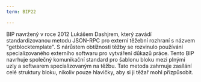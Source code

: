 ```yaml
---
term: BIP22

---
```

BIP navržený v roce 2012 Lukášem Dashjrem, který zavádí standardizovanou metodu JSON-RPC pro externí těžební rozhraní s názvem "getblocktemplate". S nárůstem obtížnosti těžby se rozvinulo používání specializovaného externího softwaru pro vytváření důkazů práce. Tento BIP navrhuje společný komunikační standard pro šablonu bloku mezi plnými uzly a softwarem specializovaným na těžbu. Tato metoda zahrnuje zasílání celé struktury bloku, nikoliv pouze hlavičky, aby si ji těžař mohl přizpůsobit.